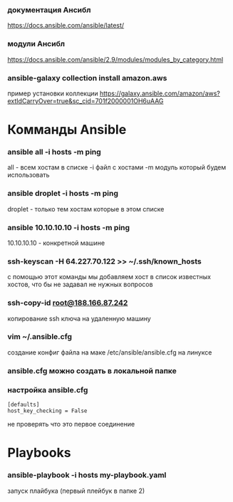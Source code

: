 ### документация Ансибл
https://docs.ansible.com/ansible/latest/

### модули Ансибл
https://docs.ansible.com/ansible/2.9/modules/modules_by_category.html

### ansible-galaxy collection install amazon.aws
пример установки коллекции
https://galaxy.ansible.com/amazon/aws?extIdCarryOver=true&sc_cid=701f2000001OH6uAAG

# Комманды Ansible

### ansible all -i hosts -m ping
all - всем хостам в списке
-i файл с хостами
-m модуль который будем использовать

### ansible droplet -i hosts -m ping
droplet - только тем хостам которые в этом списке

### ansible 10.10.10.10 -i hosts -m ping
10.10.10.10 - конкретной машине

### ssh-keyscan -H 64.227.70.122 >> ~/.ssh/known_hosts
с помощью этот команды мы добавляем хост в список известных хостов, что бы не задавал не нужных вопросов

### ssh-copy-id root@188.166.87.242
копирование ssh ключа на удаленную машину

### vim ~/.ansible.cfg
создание конфиг файла на маке
/etc/ansible/ansible.cfg на линуксе
### ansible.cfg можно создать в локальной папке

### настройка ansible.cfg
```
[defaults]
host_key_checking = False
```
не проверять что это первое соединение

# Playbooks

### ansible-playbook -i hosts my-playbook.yaml
запуск плайбука (первый плейбук в папке 2)